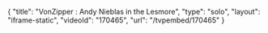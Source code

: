 {
    "title": "VonZipper : Andy Nieblas in the Lesmore",
    "type": "solo",
    "layout": "iframe-static",
    "videoId": "170465",
    "url": "\/tvpembed\/170465"
}